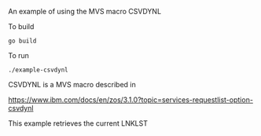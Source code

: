 An example of using the MVS macro CSVDYNL

To build
```
go build 
```

To run
```
./example-csvdynl
```

CSVDYNL is a MVS macro described in

https://www.ibm.com/docs/en/zos/3.1.0?topic=services-requestlist-option-csvdynl

This example retrieves the current LNKLST
